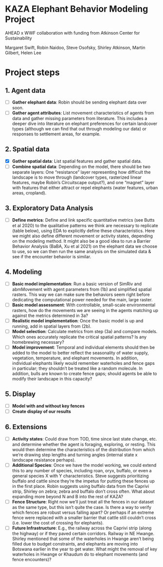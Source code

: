 # KAZA Elephant Behavior Modeling Project
AHEAD x WWF collaboration with funding from Atkinson Center for Sustainability

Margaret Swift, Robin Naidoo, Steve Osofsky, Shirley Atkinson, Martin Gilbert, Helen Lee


# Project steps
## 1.	**Agent data**
  - [ ] **Gather elephant data**: Robin should be sending elephant data over soon.
  - [ ] **Gather agent attributes**: List movement characteristics of agents from data and gather missing parameters from literature. This includes a deeper dive into literature on elephant preferences for certain landcover types (although we can find that out through modeling our data) or responses to settlement areas, for example.
 
## 2.  **Spatial data**
  - [x] **Gather spatial data**: List spatial features and gather spatial data. 
  - [ ] **Combine spatial data**: Depending on the model, there should be two separate layers: One “resistance” layer representing how difficult the landscape is to move through (landcover types, rasterized linear features, maybe Robin’s Circuitscape output?), and one “magnet” layer with features that either attract or repel elephants (water features, urban areas, cropland).

## 3.  **Exploratory Data Analysis**
  - [ ] **Define metrics**: Define and link specific quantitative metrics (see Butts et al 2020) to the qualitative patterns we think are necessary to replicate (table below), using EDA to explicitly define these characteristics. Here we might also define different movement or activity states, depending on the modeling method. It might also be a good idea to run a Barrier Behavior Analysis (BaBA, Xu et al 2021) on the elephant data we choose to use, so we can then run the same analysis on the simulated data & see if the encounter behavior is similar.

## 4.	**Modeling**
  - [ ] **Basic model implementation**: Run a basic version of SimRiv and abmMovement with agent parameters from (1b) and simplified spatial rasters. This way we can make sure the behaviors seem right before dedicating the computational power needed for the main, large raster.
  - [ ] **Basic model assessment**: With controllable, small-scale environmental rasters, how do the movements we are seeing in the agents matching up against the metrics determined in 3a?
  - [ ] **Realistic model implementation**: Once the basic model is up and running, add in spatial layers from (2b).
  - [ ] **Model selection**: Calculate metrics from step (3a) and compare models. Which ones accurately replicate the critical spatial patterns? Is any homebrewing necessary?
  - [ ] **Model improvement**: Temporal and individual elements should then be added to the model to better reflect the seasonality of water supply, vegetation, temperature, and elephant movements. In addition, individual elephants likely would remember waterholes and fence gaps in particular; they shouldn’t be treated like a random molecule. In addition, bulls are known to create fence gaps; should agents be able to modify their landscape in this capacity?

## 5.	**Display**
  - [ ] **Model with and without key fences**
  - [ ] **Create display of our results**

## 6.	**Extensions**
  - [ ] **Activity states**: Could draw from TOD, time since last state change, etc. and determine whether the agent is foraging, exploring, or resting. This would then determine the characteristics of the distribution from which we’re drawing step lengths and turning angles (internal state x landscape resistance perhaps). 
  - [ ] **Additional Species**: Once we have the model working, we could extend this to any number of species, including roan, oryx, buffalo, or even a general species X with Y characteristics. Steve suggests prioritizing buffalo and cattle since they’re the impetus for putting these fences up in the first place. Robin suggests using buffalo data from the Caprivi strip, Shirley on zebra; zebra and buffalo don’t cross often. What about expanding more beyond N and B into the rest of KAZA? 
  - [ ] **Fence Structure**: Right now we’ll just treat all the fences in our dataset as the same type, but this isn’t quite the case. Is there a way to verify which fences are robust versus falling apart? Or perhaps if an extreme fence were replaced with a smaller barrier that cattle still couldn’t cross (i.e. lower the cost of crossing for elephants).
  - [ ] **Future Infrastructure**: E.g., the railway across the Caprivi strip (along the highway) or if they paved certain corridors. Railway in NE Hwange. Shirley mentioned that some of the waterholes in Hwange aren’t being filled due to budget constraints, and elephants are moving into Botswana earlier in the year to get water. What might the removal of key waterholes in Hwange or Khaudum do to elephant movements (and fence encounters)? 
 
